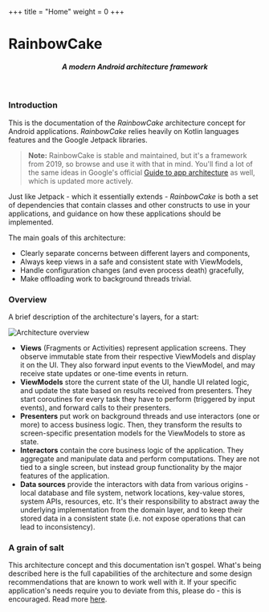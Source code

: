 +++
title = "Home"
weight = 0
+++

# RainbowCake
#### _<p align="center">A modern Android architecture framework</p>_

<br/>

### Introduction

This is the documentation of the *RainbowCake* architecture concept for Android applications. *RainbowCake* relies heavily on Kotlin languages features and the Google Jetpack libraries.

> **Note:** RainbowCake is stable and maintained, but it's a framework from 2019, so browse and use it with that in mind. You'll find a lot of the same ideas in Google's official [Guide to app architecture](https://developer.android.com/jetpack/guide) as well, which is updated more actively.

Just like Jetpack - which it essentially extends - *RainbowCake* is both a set of dependencies that contain classes and other constructs to use in your applications, and guidance on how these applications should be implemented.

The main goals of this architecture:

- Clearly separate concerns between different layers and components,
- Always keep views in a safe and consistent state with ViewModels,
- Handle configuration changes (and even process death) gracefully,
- Make offloading work to background threads trivial.

### Overview

A brief description of the architecture's layers, for a start:

![Architecture overview](/images/arch_overview.png)

- **Views** (Fragments or Activities) represent application screens. They observe immutable state from their respective ViewModels and display it on the UI. They also forward input events to the ViewModel, and may receive state updates or one-time events in return.
- **ViewModels** store the current state of the UI, handle UI related logic, and update the state based on results received from presenters. They start coroutines for every task they have to perform (triggered by input events), and forward calls to their presenters.
- **Presenters** put work on background threads and use interactors (one or more) to access business logic. Then, they transform the results to screen-specific presentation models for the ViewModels to store as state.
- **Interactors** contain the core business logic of the application. They aggregate and manipulate data and perform computations. They are not tied to a single screen, but instead group functionality by the major features of the application.
- **Data sources** provide the interactors with data from various origins - local database and file system, network locations, key-value stores, system APIs, resources, etc. It's their responsibility to abstract away the underlying implementation from the domain layer, and to keep their stored data in a consistent state (i.e. not expose operations that can lead to inconsistency).

### A grain of salt

This architecture concept and this documentation isn't gospel. What's being described here is the full capabilities of the architecture and some design recommendations that are known to work well with it. If your specific application's needs require you to deviate from this, please do - this is encouraged. Read more [here](/best-practices/simplification/).

